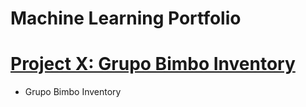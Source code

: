 # Machine Learning Portfolio

# [Project X: Grupo Bimbo Inventory](https://github.com/ofigue/GrupoBimboInventoryDemand)
* Grupo Bimbo Inventory
